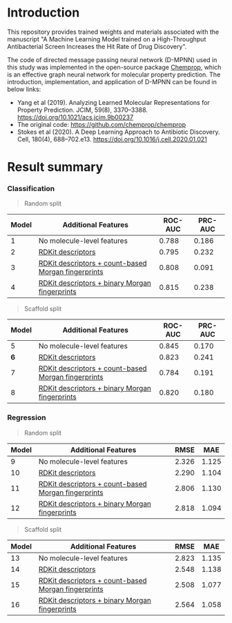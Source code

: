 # Introduction
This repository provides trained weights and materials associated with the manuscript "A Machine Learning Model trained on a High-Throughput Antibacterial Screen Increases the Hit Rate of Drug Discovery".

The code of directed message passing neural network (D-MPNN) used in this study was implemented in the open-source package [Chemprop](https://github.com/chemprop/chemprop), which is an effective graph neural network for molecular property prediction. The introduction, implementation, and application of D-MPNN can be found in below links:
- Yang et al (2019). Analyzing Learned Molecular Representations for Property Prediction. JCIM, 59(8), 3370–3388. https://doi.org/10.1021/acs.jcim.9b00237
- The original code: https://github.com/chemprop/chemprop
- Stokes et al (2020). A Deep Learning Approach to Antibiotic Discovery. Cell, 180(4), 688–702.e13. https://doi.org/10.1016/j.cell.2020.01.021

# Result summary
### Classification 
> Random split

| Model | Additional Features | ROC-AUC | PRC-AUC |
| ---- | ------ |  ------  |  ------  |
| 1 | No molecule-level features | 0.788 | 0.186 |
| 2 | [RDKit descriptors](https://github.com/bp-kelley/descriptastorus) | 0.795 | 0.232 |
| 3  | [RDKit descriptors + count-based Morgan fingerprints](https://github.com/bp-kelley/descriptastorus) | 0.808 | 0.091 |
| 4 | [RDKit descriptors + binary Morgan fingerprints](https://github.com/bp-kelley/descriptastorus) | 0.815 | 0.238 |

> Scaffold split

| Model | Additional Features | ROC-AUC | PRC-AUC |
| ---- | ------ |  ------  |  ------  |
| 5 | No molecule-level features | 0.845 | 0.170 |
| **6** | [RDKit descriptors](https://github.com/bp-kelley/descriptastorus) | 0.823 | 0.241 |
| 7  | [RDKit descriptors + count-based Morgan fingerprints](https://github.com/bp-kelley/descriptastorus) | 0.784 | 0.191 |
| 8 | [RDKit descriptors + binary Morgan fingerprints](https://github.com/bp-kelley/descriptastorus) | 0.820 | 0.180 |

### Regression 
> Random split

| Model | Additional Features | RMSE | MAE |
| ---- | ------ |  ------  |  ------  |
| 9 | No molecule-level features | 2.326 | 1.125 |
| 10 | [RDKit descriptors](https://github.com/bp-kelley/descriptastorus) | 2.290 | 1.104 |
| 11  | [RDKit descriptors + count-based Morgan fingerprints](https://github.com/bp-kelley/descriptastorus) | 2.806 | 1.130 |
| 12 | [RDKit descriptors + binary Morgan fingerprints](https://github.com/bp-kelley/descriptastorus) | 2.818 | 1.094 |

> Scaffold split

| Model | Additional Features | RMSE | MAE |
| ---- | ------ |  ------  |  ------  |
| 13 | No molecule-level features | 2.823 | 1.135 |
| 14 | [RDKit descriptors](https://github.com/bp-kelley/descriptastorus) | 2.548 | 1.138 |
| 15  | [RDKit descriptors + count-based Morgan fingerprints](https://github.com/bp-kelley/descriptastorus) | 2.508 | 1.077 |
| 16 | [RDKit descriptors + binary Morgan fingerprints](https://github.com/bp-kelley/descriptastorus) | 2.564 | 1.058 |
